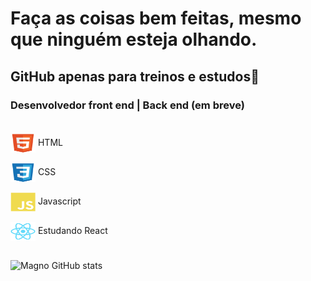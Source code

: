 # Faça as coisas bem feitas, mesmo que ninguém esteja olhando.
## GitHub apenas para treinos e estudos👋

### Desenvolvedor front end | Back end (em breve)<br><br>

<img align="center" alt="Magno-HTML" height="30" width="40" src="https://raw.githubusercontent.com/devicons/devicon/master/icons/html5/html5-original.svg"> HTML <br><br>
<img align="center" alt="Magno-CSS" height="30" width="40" src="https://raw.githubusercontent.com/devicons/devicon/master/icons/css3/css3-original.svg"> CSS <br><br>
<img align="center" alt="Magno-Js" height="30" width="40" src="https://raw.githubusercontent.com/devicons/devicon/master/icons/javascript/javascript-plain.svg"> Javascript <br><br>
<img align="center" alt="Magno-React" height="30" width="40" src="https://raw.githubusercontent.com/devicons/devicon/master/icons/react/react-original.svg"> Estudando  React <br><br>

![Magno GitHub stats](https://github-readme-stats.vercel.app/api?username=magnostudent&show_icons=true&theme=radical)


